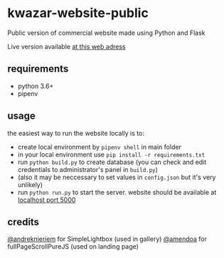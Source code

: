 # kwazar-website-public
Public version of commercial website made using Python and Flask

Live version available [at this web adress](https://czyszczenie.bydgoszcz.pl)

## requirements
- python 3.6+
- pipenv

## usage
the easiest way to run the website locally is to:
- create local environment by `pipenv shell` in main folder
- in your local environment use `pip install -r requirements.txt`
- run `python build.py` to create database (you can check and edit credentials to administrator's panel in `build.py`)
- (also it may be neccessary to set values in `config.json` but it's very unlikely)
- run `python run.py` to start the server. website should be available at [localhost port 5000](http://localhost:5000)

## credits
[@andreknieriem](https://github.com/andreknieriem/simplelightbox) for SimpleLightbox (used in gallery)
[@amendoa](https://github.com/amendoa/fullPageScrollPureJS) for fullPageScrollPureJS (used on landing page)
